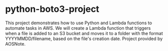 # python-boto3-project

This project demonstrates how to use Python and Lambda functions to automate tasks in AWS. We will create a Lambda function that triggers when a file is added to an S3 bucket and moves it to a folder with the format YYYYMMDD/filename, based on the file's creation date. Project provided by AOSNote.
